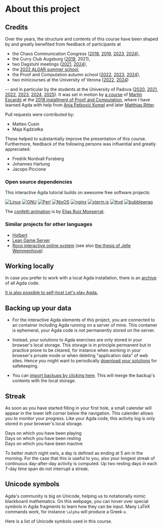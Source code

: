 # About this project

## Credits

Over the years, the structure and contents of this course have been shaped by
and greatly benefited from feedback of participants at

- the Chaos Communication Congress
  ([2018](https://events.ccc.de/congress/2018/wiki/index.php/Session:Formalizing_mathematics_in_the_proof_assistant_Agda),
  [2019](https://events.ccc.de/congress/2019/wiki/index.php/Session:Formalizing_mathematics_in_the_proof_assistant_Agda),
  [2023](https://events.ccc.de/congress/2023/hub/en/event/formalizing-mathematics-in-the-proof-assistant-agd/),
  [2024](https://events.ccc.de/congress/2024/hub/en/event/wondrous-mathematics-how-a-group-of-theorists-reso/)),
- the Curry Club Augsburg
  ([2019](https://curry-club-augsburg.de/posts/2019-02-19-treffen-47.html), 2021),
- two Dagstuhl meetings
  ([2021](https://www.dagstuhl.de/de/seminars/seminar-calendar/seminar-details/21472),
  [2024](https://www.dagstuhl.de/de/seminars/seminar-calendar/seminar-details/24021)),
- the [2022 ALGAR summer school](https://www.uantwerpen.be/en/summer-winter-schools/algar/programme/previous-editions/2022/content-description/),
- the Proof and Computation autumn school
  ([2022](https://www.mathematik.uni-muenchen.de/~schwicht/pc22.php),
  [2023](https://www.mathematik.uni-muenchen.de/~schwicht/pc23.php),
  [2024](https://www.mathematik.uni-muenchen.de/~schwicht/pc24.php)),
- two minicourses at the University of Verona
  ([2022](https://ct.quasicoherent.io/),
  [2024](https://rt.quasicoherent.io/))

-- and in particular by the students at the University of Padova
([2020](https://agdapad.quasicoherent.io/~Agda_in_Padova/),
[2021](https://agdapad.quasicoherent.io/~AgdaInPadova/),
[2022](https://agdapad.quasicoherent.io/~AgdaPadova/),
[2023](https://agdapad.quasicoherent.io/~Padova/),
[2024](https://agdapad.quasicoherent.io/~Padova2024/),
[2025](https://agdapad.quasicoherent.io/~Padova2025/)). It was set in motion by
[a course](https://martinescardo.github.io/pc2018/pc2018.pdf) of
[Martín Escardó](https://martinescardo.github.io/) at the
[2018 installment of Proof and Computation](https://www.mathematik.uni-muenchen.de/~schwicht/pc18.php),
where I have learned Agda with help from [Anja Petković Komel](https://anjapetkovic.com/)
and later [Matthias Ritter](https://mathoverflow.net/users/166281/matthias-hutzler).

Pull requests were contributed by:

- Matteo Cusin
- Maja Kądziołka

These helped to substantially improve the presentation of this course.
Furthermore, feedback of the following persons was influential and greatly
appreciated:

- Fredrik Nordvall Forsberg
- Johannes Hartung
- Jacopo Piccione


### Open source dependencies

This interactive Agda tutorial builds on awesome free software projects:

<div class="logos">
<a href="https://www.linux.org/"><img src="images/linux.svg" alt="Linux"></a>
<a href="https://www.gnu.org/"><img src="images/gnu.svg" alt="GNU"></a>
<a href="https://perl.org/"><img src="images/perl.svg" alt="Perl"></a>
<a href="https://nixos.org/"><img src="images/nixos.svg" alt="NixOS"></a>
<a href="https://nginx.org/"><img src="images/nginx.svg" alt="nginx"></a>
<a href="https://xtermjs.org/"><img src="images/xtermjs.svg" alt="xterm.js"></a>
<a href="https://github.com/tsl0922/ttyd"><img src="images/ttyd.svg" alt="ttyd"></a>
<a href="https://github.com/containers/bubblewrap"><img src="images/bubblewrap.svg" alt="bubblewrap"></a>
</div>

The [confetti animation](javascript:showConfetti()) is by
[Elias Ruiz Monserrat](https://gist.github.com/elrumo/3055a9163fd2d0d19f323db744b0a094).


### Similar projects for other languages

- [Holbert](https://liamoc.net/holbert/)
- [Lean Game Server](https://adam.math.hhu.de/)
- [Rocq interactive online system](https://coq.vercel.app/)
  (see also [the thesis of Jelle Wemmenhove](https://pure.tue.nl/ws/portalfiles/portal/353344889/20250321_Wemmenhove_hf.pdf))


## Working locally

In case you prefer to work with a local Agda installation, there is an
[archive](Padova2025.zip) of all Agda code.

[It is also possible to self-host Let's play Agda.](https://github.com/iblech/lets-play-agda/)


## Backing up your data

- For the interactive Agda elements of this project, you are connected to an
  container including Agda running on a server of mine. This container is ephemeral,
  your Agda code is not permanently stored on the server.

- Instead, your solutions to Agda exercises are only stored in your browser's local
  storage. This storage is in principle permanent but in practice prone to be
  cleared, for instance when working in your browser's private mode or when
  deleting "application data" of web sites. Hence you might want to
  periodically [download your solutions](javascript:downloadLocalStorage()) for safekeeping.

- You can [import backups by clicking here](javascript:importIntoLocalStorage()).
  This will merge the backup's contents with the local storage.


## Streak

As soon as you have started filling in your first hole, a small calendar will
appear in the lower left corner below the navigation. This calender allows you
to monitor your progress. Like your Agda code, this activity log is only stored
in your browser's local storage.

<span class="daybox active"></span> Days on which you have been playing<br>
<span class="daybox resting"></span> Days on which you have been resting<br>
<span class="daybox inactive"></span> Days on which you have been inactive

To better match night owls, a day is defined as ending at 5 am in the morning.
For the case that this is useful to you, also your longest streak of continuous
day-after-day activity is computed. Up two resting days in each 7-day time span
do not interrupt a streak.


## Unicode symbols

Agda's community is big on Unicode, helping us to notationally mimic
blackboard mathematics. On this webpage, you can hover over special symbols in
Agda fragments to learn how they can be input. Many LaTeX commands work, for
instance `\alpha` will produce a Greek `α`.

Here is a list of Unicode symbols used in this course.

<script>
  window.onload = function () {
    let table = document.getElementById("char-table");

    for(const symbol of Object.keys(characterDescriptions).toSorted()) {
      const tr = document.createElement("tr");

      const td1 = document.createElement("td");
      td1.appendChild(document.createTextNode(symbol));

      const td2  = document.createElement("td");
      const code = document.createElement("code");
      code.appendChild(document.createTextNode(characterDescriptions[symbol]));
      td2.appendChild(code);

      tr.appendChild(td1);
      tr.appendChild(td2);
      table.appendChild(tr);
    }
  };
</script>

<div class="char-table"><table id="char-table">
</table></div>

<!--
```
{-# OPTIONS --cubical-compatible #-}
module Padova2025.Welcome.About where
```
-->

